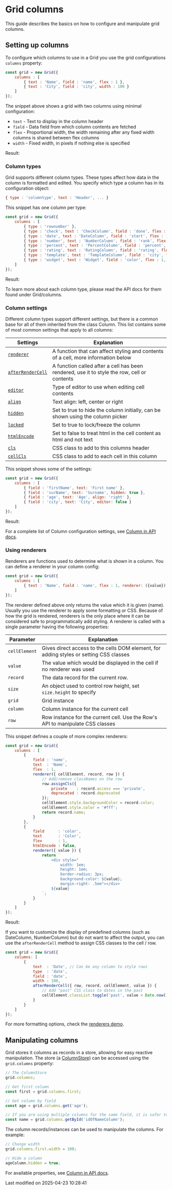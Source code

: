 # Grid columns
This guide describes the basics on how to configure and manipulate grid columns.

## Setting up columns
To configure which columns to use in a Grid you use the grid configurations `columns` property:

```javascript
const grid = new Grid({
    columns : [
        { text : 'Name', field : 'name', flex : 1 },
        { text : 'City', field : 'city', width : 100 }
    ]
});
```

The snippet above shows a grid with two columns using minimal configuration:

* `text`  - Text to display in the column header
* `field` - Data field from which column contents are fetched
* `flex`  - Proportional width, the width remaining after any fixed width columns is shared between flex columns
* `width` - Fixed width, in pixels if nothing else is specified

Result:

<div class="external-example" data-file="Grid/guides/columns/SettingUp1.js"></div>

### Column types
Grid supports different column types. These types affect how data in the column is formatted and edited. You specify
which type a column has in its configuration object:


```javascript
{ type : 'columntype', text : 'Header', ... } 
```

This snippet has one column per type:

```javascript
const grid = new Grid({
    columns : [
        { type : 'rownumber' },
        { type : 'check', text : 'CheckColumn', field : 'done', flex : 1 },
        { type : 'date', text : 'DateColumn', field : 'start', flex : 1 },
        { type : 'number', text : 'NumberColumn', field : 'rank', flex : 1 },
        { type : 'percent', text : 'PercentColumn', field : 'percent', flex : 1 },
        { type : 'rating', text : 'RatingColumn', field : 'rating', flex : 1 },
        { type : 'template', text : 'TemplateColumn', field : 'city', flex : 1, template : ({value}) => `Lives in ${value}`},
        { type : 'widget', text : 'Widget', field : 'color', flex : 1, widgets : [ { type: 'button', cls: 'b-raised b-orange', text : 'Click' }] }
    ]
});
```

Result:

<div class="external-example" data-file="Grid/guides/columns/SettingUp2.js"></div>

To learn more about each column type, please read the API docs for them found under Grid/columns.

### Column settings
Different column types support different settings, but there is a common base for all of them inherited from the class
Column. This list contains some of most common settings that apply to all columns:

| Settings                                                 | Explanation                                                                                                                             |
|----------------------------------------------------------|-----------------------------------------------------------------------------------------------------------------------------------------|
| [`renderer`](#Grid/column/Column#config-renderer)        | A function that can affect styling and contents of a cell, more information below                                                       |
| [`afterRenderCell`](#Grid/column/Column#config-afterRenderCell) | A function called after a cell has been rendered, use it to style the row, cell or contents |
| [`editor`](#Grid/column/Column#config-editor)            | Type of editor to use when editing cell contents                                                                                        |
| [`align`](#Grid/column/Column#config-align)              | Text align: left, center or right                                                                                                       |
| [`hidden`](#Grid/column/Column#config-hidden)            | Set to true to hide the column initially, can be shown using the column picker                                                          |
| [`locked`](#Grid/column/Column#config-locked)            | Set to true to lock/freeze the column                                                                                                   |
| [`htmlEncode`](#Grid/column/Column#config-htmlEncode)    | Set to false to treat html in the cell content as html and not text                                                                     |
| [`cls`](#Grid/column/Column#config-cls)                  | CSS class to add to this columns header                                                                                                 |
| [`cellCls`](#Grid/column/Column#config-cellCls)          | CSS class to add to each cell in this column                                                                                            |

This snippet shows some of the settings:

```javascript
const grid = new Grid({
    columns : [
        { field : 'firstName', text: 'First name' },
        { field : 'surName', text: 'Surname', hidden: true },
        { field : 'age', text: 'Age', align: 'right' },
        { field : 'city', text: 'City', editor: false }
    ]
});
```
 
Result:
 
<div class="external-example" data-file="Grid/guides/columns/Config.js"></div>

For a complete list of Column configuration settings, see [Column in API docs](#Grid/column/Column).

### Using renderers
Renderers are functions used to determine what is shown in a column. You can define a renderer in your column config:

```javascript
const grid = new Grid({
    columns : [
        { text : 'Name', field : 'name', flex : 1, renderer: ({value}) => value }
    ]
});
```

The renderer defined above only returns the value which it is given (name). Usually you use the renderer to apply some 
formatting or CSS. Because of how the grid is rendered, renderers is the only place where it can be considered safe to
programmatically add styling. A renderer is called with a single parameter having the following properties:

| Parameter     | Explanation                                                                            |
|---------------|----------------------------------------------------------------------------------------|
| `cellElement` | Gives direct access to the cells DOM element, for adding styles or setting CSS classes |
| `value`       | The value which would be displayed in the cell if no renderer was used                 |
| `record`      | The data record for the current row.                                                   |
| `size`        | An object used to control row height, set `size.height` to specify                     |
| `grid`        | Grid instance                                                                          |
| `column`      | Column instance for the current cell                                                   |
| `row`         | Row instance for the current cell. Use the Row's API to manipulate CSS classes         |

This snippet defines a couple of more complex renderers:

```javascript
const grid = new Grid({
    columns : [
        {
            field : 'name',
            text  : 'Name',
            flex  : 1,
            renderer({ cellElement, record, row }) {
                // Add/remove classNames on the row
                row.assignCls({
                    private    : record.access === 'private',
                    deprecated : record.deprecated
                });
                cellElement.style.backgroundColor = record.color;
                cellElement.style.color = '#fff';
                return record.name;
            }
        },
        {
            field      : 'color',
            text       : 'Color',
            flex       : 1,
            htmlEncode : false,
            renderer({ value }) {
                return `
                    <div style="
                        width: 1em;
                        height: 1em;
                        border-radius: 3px;
                        background-color: ${value};
                        margin-right: .5em"></div>
                    ${value}
                `;
            }
        }
    ]
});
```

Result:

<div class="external-example" data-file="Grid/guides/columns/Renderer.js"></div>

If you want to customize the display of predefined columns (such as DateColumn, NumberColumn) but do not want to
affect the output, you can use the `afterRenderCell` method to assign CSS classes to the cell / row.

```javascript
const grid = new Grid({
    columns: [
        {
            text  : 'Date', // Can be any column to style rows
            type  : 'date',
            field : 'date',
            width : 100,
            afterRenderCell({ row, record, cellElement, value }) {
                // Add "past" CSS class to dates in the past
                cellElement.classList.toggle('past', value < Date.now());
            }
        }
    ]
});
```


For more formatting options, check the <a href="../examples/renderers/" target="_blank">renderers demo</a>.

## Manipulating columns
Grid stores it columns as records in a store, allowing for easy reactive manipulation. The store 
(a [ColumnStore](#Grid/data/ColumnStore)) can be accessed using the `grid.columns` property:

```javascript
// The ColumnStore
grid.columns;

// Get first column
const first = grid.columns.first;

// Get column by field
const age = grid.columns.get('age');

// If you are using multiple columns for the same field, it is safer to access them using id
const name = grid.columns.getById('idOfNameColumn');
```

The column records/instances can be used to manipulate the columns. For example:

```javascript
// Change width
grid.columns.first.width = 100;

// Hide a column
ageColumn.hidden = true;
```

For available properties, see [Column in API docs](#Grid/column/Column#properties).


<p class="last-modified">Last modified on 2025-04-23 10:28:41</p>